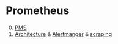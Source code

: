 # Prometheus

0. [PMS](https://github.com/vikchupak/Prometheus/blob/main/prometheusMonitoringStack.md)
1. [Architecture](https://github.com/vikchupak/Prometheus/blob/main/architecture.md) & [Alertmanger](https://github.com/vikchupak/Prometheus/blob/main/alerting.md) & [scraping](https://github.com/vikchupak/Prometheus/blob/main/scraping.md)
